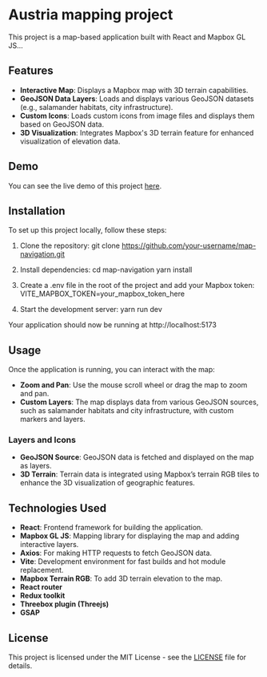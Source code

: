 # Austria mapping project

This project is a map-based application built with React and Mapbox GL JS...

## Features

- **Interactive Map**: Displays a Mapbox map with 3D terrain capabilities.
- **GeoJSON Data Layers**: Loads and displays various GeoJSON datasets (e.g., salamander habitats, city infrastructure).
- **Custom Icons**: Loads custom icons from image files and displays them based on GeoJSON data.
- **3D Visualization**: Integrates Mapbox's 3D terrain feature for enhanced visualization of elevation data.

## Demo

You can see the live demo of this project [here](#https://austria-msc.netlify.app/).

## Installation

To set up this project locally, follow these steps:

1. Clone the repository:
    git clone https://github.com/your-username/map-navigation.git

2. Install dependencies:
    cd map-navigation
    yarn install

3. Create a .env file in the root of the project and add your Mapbox token:
    VITE_MAPBOX_TOKEN=your_mapbox_token_here

4. Start the development server:
    yarn run dev

Your application should now be running at http://localhost:5173

## Usage

Once the application is running, you can interact with the map:

- **Zoom and Pan**: Use the mouse scroll wheel or drag the map to zoom and pan.
- **Custom Layers**: The map displays data from various GeoJSON sources, such as salamander habitats and city infrastructure, with custom markers and layers.

### Layers and Icons

- **GeoJSON Source**: GeoJSON data is fetched and displayed on the map as layers.
- **3D Terrain**: Terrain data is integrated using Mapbox’s terrain RGB tiles to enhance the 3D visualization of geographic features.

## Technologies Used

- **React**: Frontend framework for building the application.
- **Mapbox GL JS**: Mapping library for displaying the map and adding interactive layers.
- **Axios**: For making HTTP requests to fetch GeoJSON data.
- **Vite**: Development environment for fast builds and hot module replacement.
- **Mapbox Terrain RGB**: To add 3D terrain elevation to the map.
- **React router**
- **Redux toolkit**
- **Threebox plugin (Threejs)**
- **GSAP**

## License

This project is licensed under the MIT License - see the [LICENSE](LICENSE) file for details.

